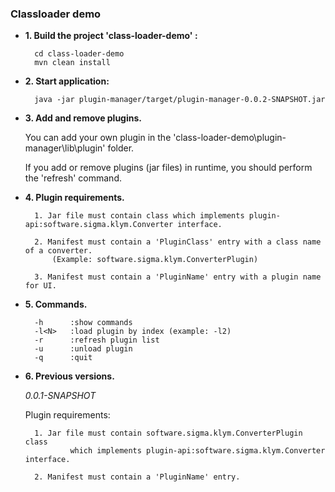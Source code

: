 ### **Classloader demo**

- **1.  Build the project 'class-loader-demo' :**

        cd class-loader-demo
        mvn clean install

- **2.  Start application:**

        java -jar plugin-manager/target/plugin-manager-0.0.2-SNAPSHOT.jar

- **3. Add and remove plugins.**

    You can add your own plugin in the 'class-loader-demo\plugin-manager\lib\plugin' folder.
    
    If you add or remove plugins (jar files) in runtime, you should perform the 'refresh' command.

- **4. Plugin requirements.**

        1. Jar file must contain class which implements plugin-api:software.sigma.klym.Converter interface.
        
        2. Manifest must contain a 'PluginClass' entry with a class name of a converter.
            (Example: software.sigma.klym.ConverterPlugin)
        
        3. Manifest must contain a 'PluginName' entry with a plugin name for UI.

- **5. Commands.**

        -h      :show commands
        -l<N>   :load plugin by index (example: -l2)
        -r      :refresh plugin list
        -u      :unload plugin
        -q      :quit

- **6. Previous versions.**

    *0.0.1-SNAPSHOT*

    Plugin requirements: 

        1. Jar file must contain software.sigma.klym.ConverterPlugin class
                which implements plugin-api:software.sigma.klym.Converter interface.
        
        2. Manifest must contain a 'PluginName' entry.
